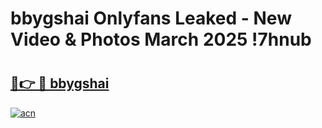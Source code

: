 # bbygshai Onlyfans Leaked - New Video & Photos March 2025 !7hnub

# <h2><a href="https://mgeoms.iuczelnia.edu.pl?title=bbygshai&ref=7hnub">🔗👉 🔴 bbygshai</a></h2>

[![acn](https://github.com/user-attachments/assets/0f9c940e-d8b0-45ae-aac7-cd30a18b3e1c)](https://mgeoms.iuczelnia.edu.pl?title=bbygshai&ref=7hnub)

